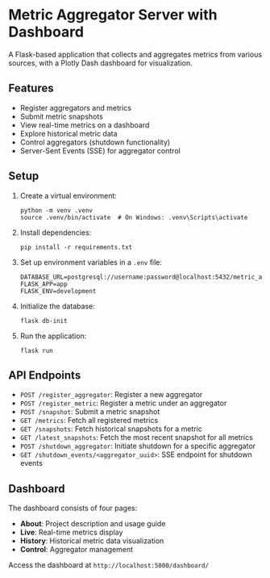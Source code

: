 # Metric Aggregator Server with Dashboard

A Flask-based application that collects and aggregates metrics from various sources, with a Plotly Dash dashboard for visualization.

## Features

- Register aggregators and metrics
- Submit metric snapshots
- View real-time metrics on a dashboard
- Explore historical metric data
- Control aggregators (shutdown functionality)
- Server-Sent Events (SSE) for aggregator control

## Setup

1. Create a virtual environment:
   ```
   python -m venv .venv
   source .venv/bin/activate  # On Windows: .venv\Scripts\activate
   ```

2. Install dependencies:
   ```
   pip install -r requirements.txt
   ```

3. Set up environment variables in a `.env` file:
   ```
   DATABASE_URL=postgresql://username:password@localhost:5432/metric_aggregator
   FLASK_APP=app
   FLASK_ENV=development
   ```

4. Initialize the database:
   ```
   flask db-init
   ```

5. Run the application:
   ```
   flask run
   ```

## API Endpoints

- `POST /register_aggregator`: Register a new aggregator
- `POST /register_metric`: Register a metric under an aggregator
- `POST /snapshot`: Submit a metric snapshot
- `GET /metrics`: Fetch all registered metrics
- `GET /snapshots`: Fetch historical snapshots for a metric
- `GET /latest_snapshots`: Fetch the most recent snapshot for all metrics
- `POST /shutdown_aggregator`: Initiate shutdown for a specific aggregator
- `GET /shutdown_events/<aggregator_uuid>`: SSE endpoint for shutdown events

## Dashboard

The dashboard consists of four pages:
- **About**: Project description and usage guide
- **Live**: Real-time metrics display
- **History**: Historical metric data visualization
- **Control**: Aggregator management

Access the dashboard at `http://localhost:5000/dashboard/` 